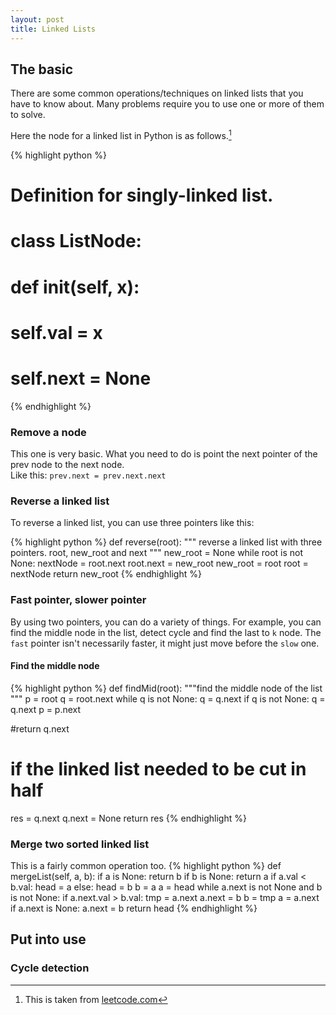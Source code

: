 ```yaml
---
layout: post
title: Linked Lists
---
```



## The basic  
There are some common operations/techniques on linked lists that you have to know about. Many problems require you to use one or more of them to solve.  

Here the node for a linked list in Python is as follows.[^1]

{% highlight python %}
# Definition for singly-linked list.
# class ListNode:
#     def __init__(self, x):
#         self.val = x
#         self.next = None
{% endhighlight %}

### Remove a node
This one is very basic. What you need to do is point the next pointer of the prev node to the next node.  
Like this: `prev.next = prev.next.next`


### Reverse a linked list
To reverse a linked list, you can use three pointers like this:

{% highlight python %}
def reverse(root):
  """
  reverse a linked list with three pointers.
  root, new_root and next
  """
  new_root = None
  while root is not None:
    nextNode = root.next
    root.next = new_root
    new_root = root
    root = nextNode
  return new_root
{% endhighlight %}

### Fast pointer, slower pointer
By using two pointers, you can do a variety of things. For example, you can find the middle node in the list, detect cycle and find the last to `k` node. The `fast` pointer isn't necessarily faster, it might just move before the `slow` one.
#### Find the middle node
{% highlight python %}
def findMid(root):
  """find the middle node of the list
  """
  p = root
  q = root.next
  while q is not None:
    q = q.next
    if q is not None:
      q = q.next
      p = p.next
  
  #return q.next
  # if the linked list needed to be cut in half
  res = q.next
  q.next = None
  return res
{% endhighlight %}

### Merge two sorted linked list

This is a fairly common operation too.
{% highlight python %}
def mergeList(self, a, b):
    if a is None:
        return b
    if b is None:
        return a
    if a.val < b.val:
        head = a
    else:
        head = b
        b = a
        a = head
    while a.next is not None and b is not None:
        if a.next.val > b.val:
            tmp = a.next
            a.next = b
            b = tmp
        a = a.next
    if a.next is None:
        a.next = b
    return head
{% endhighlight %}

## Put into use

### Cycle detection


[^1]: This is taken from [leetcode.com](https://oj.leetcode.com/)
